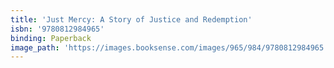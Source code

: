 ```yaml
---
title: 'Just Mercy: A Story of Justice and Redemption'
isbn: '9780812984965'
binding: Paperback
image_path: 'https://images.booksense.com/images/965/984/9780812984965.jpg'
---
```


